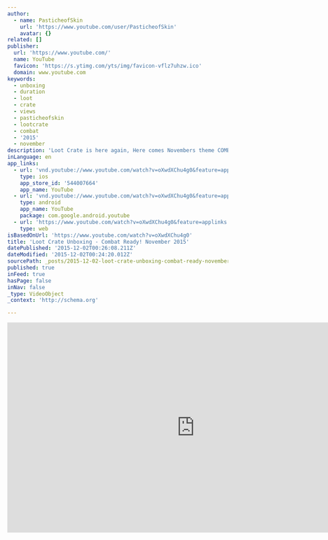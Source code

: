 ```yaml
---
author:
  - name: PasticheofSkin
    url: 'https://www.youtube.com/user/PasticheofSkin'
    avatar: {}
related: []
publisher:
  url: 'https://www.youtube.com/'
  name: YouTube
  favicon: 'https://s.ytimg.com/yts/img/favicon-vflz7uhzw.ico'
  domain: www.youtube.com
keywords:
  - unboxing
  - duration
  - loot
  - crate
  - views
  - pasticheofskin
  - lootcrate
  - combat
  - '2015'
  - november
description: 'Loot Crate is here again, Here comes Novembers theme COMBAT! Use the Link below to get a discounted Lootbox for yourself, see you soon for the FIrst ANIME LOOT coming soon from Loot crate http://looted.by/c5v1M'
inLanguage: en
app_links:
  - url: 'vnd.youtube://www.youtube.com/watch?v=oXwdXChu4g0&feature=applinks'
    type: ios
    app_store_id: '544007664'
    app_name: YouTube
  - url: 'vnd.youtube://www.youtube.com/watch?v=oXwdXChu4g0&feature=applinks'
    type: android
    app_name: YouTube
    package: com.google.android.youtube
  - url: 'https://www.youtube.com/watch?v=oXwdXChu4g0&feature=applinks'
    type: web
isBasedOnUrl: 'https://www.youtube.com/watch?v=oXwdXChu4g0'
title: 'Loot Crate Unboxing - Combat Ready! November 2015'
datePublished: '2015-12-02T00:26:08.211Z'
dateModified: '2015-12-02T00:24:20.012Z'
sourcePath: _posts/2015-12-02-loot-crate-unboxing-combat-ready-november-2015.md
published: true
inFeed: true
hasPage: false
inNav: false
_type: VideoObject
_context: 'http://schema.org'

---
```

<iframe src="https://cdn.embedly.com/widgets/media.html?src=https%3A%2F%2Fwww.youtube.com%2Fembed%2FoXwdXChu4g0%3Ffeature%3Doembed&amp;url=https%3A%2F%2Fwww.youtube.com%2Fwatch%3Fv%3DoXwdXChu4g0&amp;image=https%3A%2F%2Fi.ytimg.com%2Fvi%2FoXwdXChu4g0%2Fhqdefault.jpg&amp;key=b7d04c9b404c499eba89ee7072e1c4f7&amp;type=text%2Fhtml&amp;schema=youtube" width="854" height="480" scrolling="no" frameborder="0" allowfullscreen="allowfullscreen" style=""></iframe>
